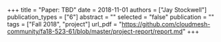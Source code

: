 +++
title = "Paper: TBD"
date = 2018-11-01
authors = ["Jay Stockwell"]
publication_types = ["6"]
abstract = ""
selected = "false"
publication = ""
tags = ["Fall 2018", "project"]
url_pdf = "https://github.com/cloudmesh-community/fa18-523-61/blob/master/project-report/report.md"
+++

